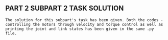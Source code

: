 ## PART 2 SUBPART 2 TASK SOLUTION
    The solution for this subpart's task has been given. Both the codes - controlling the motors through velocity and torque control as well as printing the joint and link states has been given in the same .py file.
 
